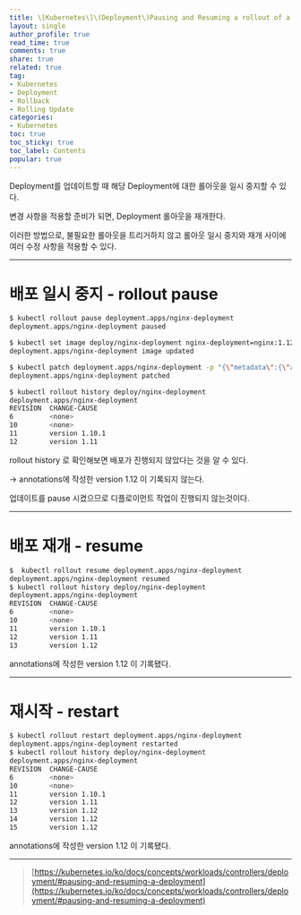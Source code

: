 ```yaml
---
title: \[Kubernetes\]\(Deployment\)Pausing and Resuming a rollout of a Deployment - 디플로이먼트 배포 일시 중지, 배포 재개, 재시작하기
layout: single
author_profile: true
read_time: true
comments: true
share: true
related: true
tag:
- Kubernetes
- Deployment
- Rollback
- Rolling Update
categories:
- Kubernetes
toc: true
toc_sticky: true
toc_label: Contents
popular: true
---
```

Deployment를 업데이트할 때 해당 Deployment에 대한 롤아웃을 일시 중지할 수 있다.

변경 사항을 적용할 준비가 되면, Deployment 롤아웃을 재개한다.

이러한 방법으로, 불필요한 롤아웃을 트리거하지 않고 롤아웃 일시 중지와 재개 사이에 여러 수정 사항을 적용할 수 있다. 

---

# 배포 일시 중지 - rollout pause

```bash
$ kubectl rollout pause deployment.apps/nginx-deployment
deployment.apps/nginx-deployment paused
```

```bash
$ kubectl set image deploy/nginx-deployment nginx-deployment=nginx:1.12
deployment.apps/nginx-deployment image updated
```

```bash
$ kubectl patch deployment.apps/nginx-deployment -p "{\"metadata\":{\"annotations\":{\"kubernetes.io/change-cause\":\"version 1.12\"}}}"
deployment.apps/nginx-deployment patched
```

```bash
$ kubectl rollout history deploy/nginx-deployment
deployment.apps/nginx-deployment
REVISION  CHANGE-CAUSE
6         <none>
10        <none>
11        version 1.10.1
12        version 1.11
```

rollout history 로 확인해보면 배포가 진행되지 않았다는 것을 알 수 있다.

→ annotations에 작성한 version 1.12 이 기록되지 않는다.

업데이트를 pause  시켰으므로 디플로이먼트 작업이 진행되지 않는것이다.

---

# 배포 재개 - resume

```bash
$  kubectl rollout resume deployment.apps/nginx-deployment
deployment.apps/nginx-deployment resumed
$ kubectl rollout history deploy/nginx-deployment
deployment.apps/nginx-deployment
REVISION  CHANGE-CAUSE
6         <none>
10        <none>
11        version 1.10.1
12        version 1.11
13        version 1.12
```

annotations에 작성한 version 1.12 이 기록됐다.

---

# 재시작 - restart

```bash
$ kubectl rollout restart deployment.apps/nginx-deployment
deployment.apps/nginx-deployment restarted
$ kubectl rollout history deploy/nginx-deployment
deployment.apps/nginx-deployment
REVISION  CHANGE-CAUSE
6         <none>
10        <none>
11        version 1.10.1
12        version 1.11
13        version 1.12
14        version 1.12
15        version 1.12
```

annotations에 작성한 version 1.12 이 기록됐다.

---

> [https://kubernetes.io/ko/docs/concepts/workloads/controllers/deployment/#pausing-and-resuming-a-deployment](https://kubernetes.io/ko/docs/concepts/workloads/controllers/deployment/#pausing-and-resuming-a-deployment)
>